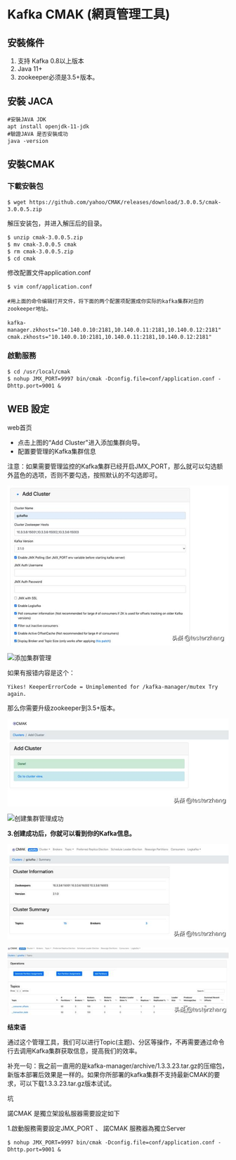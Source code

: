 # Kafka CMAK \(網頁管理工具\)

## 安裝條件

1. 支持 Kafka 0.8以上版本
2. Java 11+
3. zookeeper必须是3.5+版本。

## 安裝 JACA

```text
#安裝JAVA JDK
apt install openjdk-11-jdk
#驗證JAVA 是否安裝成功
java -version
```

## 安裝CMAK

### 下載安裝包

```text
$ wget https://github.com/yahoo/CMAK/releases/download/3.0.0.5/cmak-3.0.0.5.zip 
```

解压安装包，并进入解压后的目录。

```text
$ unzip cmak-3.0.0.5.zip
$ mv cmak-3.0.0.5 cmak
$ rm cmak-3.0.0.5.zip
$ cd cmak
```

修改配置文件application.conf

```text
$ vim conf/application.conf 

#用上面的命令编辑打开文件，将下面的两个配置项配置成你实际的kafka集群对应的zookeeper地址。

kafka-manager.zkhosts="10.140.0.10:2181,10.140.0.11:2181,10.140.0.12:2181" 
cmak.zkhosts="10.140.0.10:2181,10.140.0.11:2181,10.140.0.12:2181"  
```

### 啟動服務

```text
$ cd /usr/local/cmak
$ nohup JMX_PORT=9997 bin/cmak -Dconfig.file=conf/application.conf -Dhttp.port=9001 &
```

## WEB 設定



web首页

* 点击上图的“Add Cluster"进入添加集群向导。
* 配置要管理的Kafka集群信息

注意：如果需要管理监控的Kafka集群已经开启JMX\_PORT，那么就可以勾选额外蓝色的选项，否则不要勾选，按照默认的不勾选即可。

![](../../../../.gitbook/assets/tu-pian-%20%2819%29.png)

[![](https://s4.51cto.com/oss/202007/27/41e0dc5f12c24dd0b53b35e9c5ffd67d.jpg)](https://s4.51cto.com/oss/202007/27/41e0dc5f12c24dd0b53b35e9c5ffd67d.jpg)添加集群管理

如果有报错内容是这个：

```text
Yikes! KeeperErrorCode = Unimplemented for /kafka-manager/mutex Try again. 
```

那么你需要升级zookeeper到3.5+版本。

![](../../../../.gitbook/assets/tu-pian-%20%2821%29.png)

[![](https://s2.51cto.com/oss/202007/27/30065c1e13dd86a5d7dba341e9eabc23.jpg)](https://s2.51cto.com/oss/202007/27/30065c1e13dd86a5d7dba341e9eabc23.jpg)创建集群管理成功

**3.创建成功后，你就可以看到你的Kafka信息。**

![&#x96C6;&#x7FA4;&#x4FE1;&#x606F;](../../../../.gitbook/assets/tu-pian-%20%2822%29.png)

![&#x5177;&#x4F53;Topic&#x5217;&#x8868;](../../../../.gitbook/assets/tu-pian-%20%2820%29.png)

**结束语**

通过这个管理工具，我们可以进行Topic\(主题\)、分区等操作，不再需要通过命令行去调用Kafka集群获取信息，提高我们的效率。

补充一句：我之前一直用的是kafka-manager/archive/1.3.3.23.tar.gz的压缩包，新版本部署后效果是一样的。如果你所部署的kafka集群不支持最新CMAK的要求，可以下载1.3.3.23.tar.gz版本试试。





坑

諾CMAK 是獨立架設私服器需要設定如下

1.啟動服務需要設定JMX\_PORT 、 諾CMAK 服務器為獨立Server

```text
$ nohup JMX_PORT=9997 bin/cmak -Dconfig.file=conf/application.conf -Dhttp.port=9001 &
```



